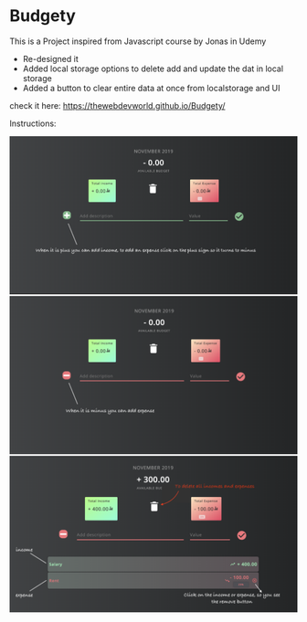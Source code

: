 # Budgety

This is a Project inspired from Javascript course by Jonas in Udemy

- Re-designed it
- Added local storage options to delete add and update the dat in local storage
- Added a button to clear entire data at once from localstorage and UI


check it here: https://thewebdevworld.github.io/Budgety/


Instructions:

![Test Image 1](3.png)
![Test Image 2](2.png)
![Test Image 3](1.png)


